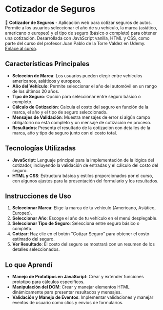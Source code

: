 # Cotizador de Seguros

🚗 **Cotizador de Seguros** - Aplicación web para cotizar seguros de autos. Permite a los usuarios seleccionar el año de su vehículo, la marca (asiático, americano o europeo) y el tipo de seguro (básico o completo) para obtener una cotización. Desarrollada con JavaScript vanilla, HTML y CSS, como parte del curso del profesor Juan Pablo de la Torre Valdez en Udemy. [Enlace al curso](https://www.udemy.com/share/101Z6U3@8jwb99nJeLuW2x9Hqx28rqs4C3Tlb7A_gcvBJsqordSfRPXgpjsCpEYr0E_40IZo/).

## Características Principales
- **Selección de Marca**: Los usuarios pueden elegir entre vehículos americanos, asiáticos y europeos.
- **Año del Vehículo**: Permite seleccionar el año del automóvil en un rango de los últimos 20 años.
- **Tipo de Seguro**: Opción para seleccionar entre seguro básico o completo.
- **Cálculo de Cotización**: Calcula el costo del seguro en función de la marca, el año y el tipo de seguro seleccionado.
- **Mensajes de Validación**: Muestra mensajes de error si algún campo obligatorio no está completo y un mensaje de cotización en proceso.
- **Resultados**: Presenta el resultado de la cotización con detalles de la marca, año y tipo de seguro junto con el costo total.

## Tecnologías Utilizadas
- **JavaScript**: Lenguaje principal para la implementación de la lógica del cotizador, incluyendo la validación de entradas y el cálculo del costo del seguro.
- **HTML y CSS**: Estructura básica y estilos proporcionados por el curso, con algunos ajustes para la presentación del formulario y los resultados.

## Instrucciones de Uso
1. **Seleccionar Marca**: Elige la marca de tu vehículo (Americano, Asiático, Europeo).
2. **Seleccionar Año**: Escoge el año de tu vehículo en el menú desplegable.
3. **Seleccionar Tipo de Seguro**: Selecciona entre seguro básico o completo.
4. **Cotizar**: Haz clic en el botón "Cotizar Seguro" para obtener el costo estimado del seguro.
5. **Ver Resultado**: El costo del seguro se mostrará con un resumen de los detalles seleccionados.

## Lo que Aprendí
- **Manejo de Prototipos en JavaScript**: Crear y extender funciones prototipo para cálculos específicos.
- **Manipulación del DOM**: Crear y manejar elementos HTML dinámicamente para presentar resultados y mensajes.
- **Validación y Manejo de Eventos**: Implementar validaciones y manejar eventos de usuario como clics y envíos de formularios.
